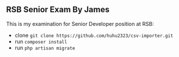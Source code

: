 
## RSB Senior Exam By James

This is my examination for Senior Developer position at RSB:

- clone `git clone https://github.com/huhu2323/csv-importer.git`
- run `composer install`
- run `php artisan migrate`
